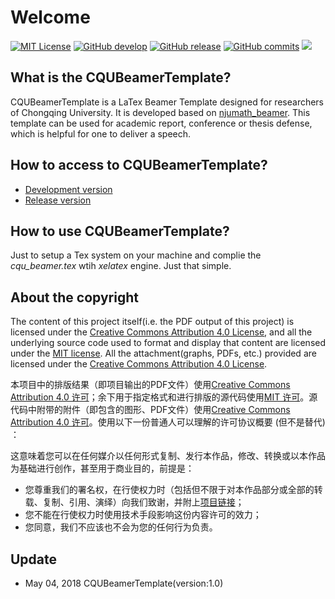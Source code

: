 # Welcome 

[![MIT License](https://img.shields.io/badge/license-MIT-green.svg)](https://opensource.org/licenses/MIT) 
[![GitHub develop](https://img.shields.io/badge/Github-V1.0-519dd9.svg)](https://github.com/Godblesswz/CQUBeamerTemplate)
[![GitHub release](https://img.shields.io/badge/CTAN-V1.0-blue.svg)](https://ctan.org/pkg/cqubeamer)
[![GitHub commits](https://img.shields.io/badge/Commits-1-519dd9.svg)](https://github.com/Godblesswz/CQUBeamerTemplate/issues)
![](https://img.shields.io/badge/Language-TeX-orange.svg)

## What is the CQUBeamerTemplate?
CQUBeamerTemplate is a LaTex Beamer Template designed for researchers of Chongqing University. It is developed based on [njumath_beamer](https://github.com/YLiu1231/njumath_beamer). This template can be used for academic report, conference or thesis defense, which is helpful for one to deliver a speech.

## How to access to CQUBeamerTemplate?

* [Development version](https://github.com/Godblesswz/CQUBeamerTemplate)
* [Release version](https://ctan.org/pkg/cqubeamer)

## How to use CQUBeamerTemplate?
 
Just to setup a Tex system on your machine and complie the *cqu_beamer.tex* wtih *xelatex* engine. Just that simple.

## About the copyright
The content of this project itself(i.e. the PDF output of this project) is licensed under the [Creative Commons Attribution 4.0 License](https://creativecommons.org/licenses/by/4.0/), and all the underlying source code used to format and display that content are licensed under the [MIT license](https://opensource.org/licenses/MIT). All the attachment(graphs, PDFs, etc.) provided are licensed under the [Creative Commons Attribution 4.0 License](https://creativecommons.org/licenses/by/4.0/).

本项目中的排版结果（即项目输出的PDF文件）使用[Creative Commons Attribution 4.0 许可](https://creativecommons.org/licenses/by/4.0/)；余下用于指定格式和进行排版的源代码使用[MIT 许可](https://opensource.org/licenses/MIT)。源代码中附带的附件（即包含的图形、PDF文件）使用[Creative Commons Attribution 4.0 许可](https://creativecommons.org/licenses/by/4.0/)。使用以下一份普通人可以理解的许可协议概要 (但不是替代) ：

这意味着您可以在任何媒介以任何形式复制、发行本作品，修改、转换或以本作品为基础进行创作，甚至用于商业目的，前提是：
* 您尊重我们的署名权，在行使权力时（包括但不限于对本作品部分或全部的转载、复制、引用、演绎）向我们致谢，并附上[项目链接](https://github.com/Godblesswz/CQUBeamerTemplate)；
* 您不能在行使权力时使用技术手段影响这份内容许可的效力；
* 您同意，我们不应该也不会为您的任何行为负责。

## Update
- May 04, 2018 CQUBeamerTemplate(version:1.0)
